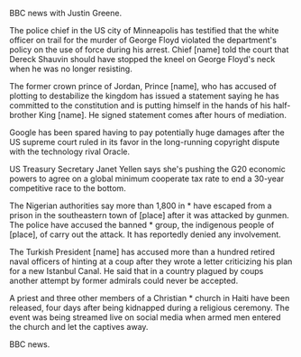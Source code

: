 BBC news with Justin Greene.

The police chief in the US city of Minneapolis has testified that the white officer on trail for the murder of George Floyd violated the department's policy on the use of force during his arrest. Chief [name] told the court that Dereck Shauvin should have stopped the kneel on George Floyd's neck when he was no longer resisting.

The former crown prince of Jordan, Prince [name], who has accused of plotting to destabilize the kingdom has issued a statement saying he has committed to the constitution and is putting himself in the hands of his half-brother King [name]. He signed statement comes after hours of mediation.

Google has been spared having to pay potentially huge damages after the US supreme court ruled in its favor in the long-running copyright dispute with the technology rival Oracle.

US Treasury Secretary Janet Yellen says she's pushing the G20 economic powers to agree on a global minimum cooperate tax rate to end a 30-year competitive race to the bottom. 

The Nigerian authorities say more than 1,800 in * have escaped from a prison in the southeastern town of [place] after it was attacked by gunmen. The police have accused the banned * group, the indigenous people of [place], of carry out the attack. It has reportedly denied any involvement.

The Turkish President [name] has accused more than a hundred retired naval officers of hinting at a coup after they wrote a letter criticizing his plan for a new Istanbul Canal. He said that in a country plagued by coups another attempt by former admirals could never be accepted.

A priest and three other members of a Christian * church in Haiti have been released, four days after being kidnapped during a religious ceremony. The event was being streamed live on social media when armed men entered the church and let the captives away. 

BBC news.
